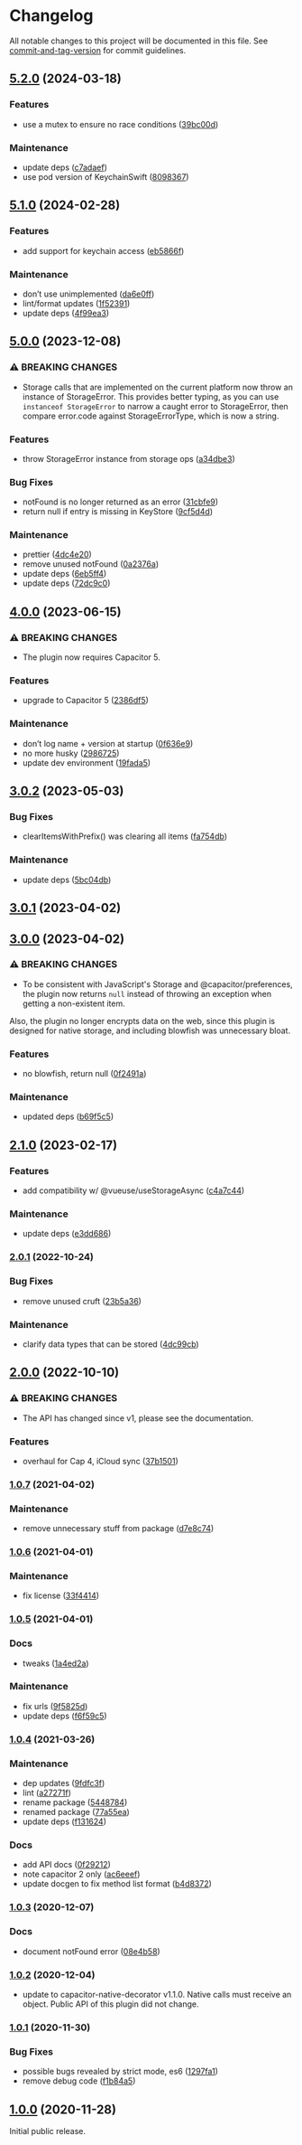 # Changelog

All notable changes to this project will be documented in this file. See [commit-and-tag-version](https://github.com/absolute-version/commit-and-tag-version) for commit guidelines.

## [5.2.0](https://github.com/aparajita/capacitor-secure-storage/compare/v5.1.0...v5.2.0) (2024-03-18)


### Features

* use a mutex to ensure no race conditions ([39bc00d](https://github.com/aparajita/capacitor-secure-storage/commit/39bc00d4450df685e37fc029b93962eea9c03ea8))


### Maintenance

* update deps ([c7adaef](https://github.com/aparajita/capacitor-secure-storage/commit/c7adaefcbeaa70d8d8bca9c66c6632f198c8c571))
* use pod version of KeychainSwift ([8098367](https://github.com/aparajita/capacitor-secure-storage/commit/80983675923f66a29f9026251171a573b0e116c0))

## [5.1.0](https://github.com/aparajita/capacitor-secure-storage/compare/v5.0.0...v5.1.0) (2024-02-28)


### Features

* add support for keychain access ([eb5866f](https://github.com/aparajita/capacitor-secure-storage/commit/eb5866f5e43cee06a7f7e0f694967888853f8efc))


### Maintenance

* don’t use unimplemented ([da6e0ff](https://github.com/aparajita/capacitor-secure-storage/commit/da6e0ff0c6cd7775012f518100a789bd7fa30d28))
* lint/format updates ([1f52391](https://github.com/aparajita/capacitor-secure-storage/commit/1f52391088c95a2c3abc36474bd9de71aa30f4ab))
* update deps ([4f99ea3](https://github.com/aparajita/capacitor-secure-storage/commit/4f99ea3dc9b67b02ed4b44dd169b5cf7ab0bec44))

## [5.0.0](https://github.com/aparajita/capacitor-secure-storage/compare/v4.0.0...v5.0.0) (2023-12-08)


### ⚠ BREAKING CHANGES

* Storage calls that are implemented on the current platform now throw an instance of StorageError. This provides better typing, as you can use `instanceof StorageError` to narrow a caught error to StorageError, then compare error.code against StorageErrorType, which is now a string.

### Features

* throw StorageError instance from storage ops ([a34dbe3](https://github.com/aparajita/capacitor-secure-storage/commit/a34dbe3f2b0f533e7c0712fa718674ac4e5848bb))


### Bug Fixes

* notFound is no longer returned as an error ([31cbfe9](https://github.com/aparajita/capacitor-secure-storage/commit/31cbfe9726e72ea74b00fc46f31ac26fafb396ca))
* return null if entry is missing in KeyStore ([9cf5d4d](https://github.com/aparajita/capacitor-secure-storage/commit/9cf5d4da67a09637e8db2d17c3dac9338f900e83))


### Maintenance

* prettier ([4dc4e20](https://github.com/aparajita/capacitor-secure-storage/commit/4dc4e20131d916e9b1cfbebb301ab32f2c0bc28a))
* remove unused notFound ([0a2376a](https://github.com/aparajita/capacitor-secure-storage/commit/0a2376a3581199835c02f4210735112850e904d4))
* update deps ([6eb5ff4](https://github.com/aparajita/capacitor-secure-storage/commit/6eb5ff4499b622dd29c94e60eca8e4a5df3f97a8))
* update deps ([72dc9c0](https://github.com/aparajita/capacitor-secure-storage/commit/72dc9c06ea50855efd9b3d98609c7d38ae0a98f3))

## [4.0.0](https://github.com/aparajita/capacitor-secure-storage/compare/v3.0.2...v4.0.0) (2023-06-15)


### ⚠ BREAKING CHANGES

* The plugin now requires Capacitor 5.

### Features

* upgrade to Capacitor 5 ([2386df5](https://github.com/aparajita/capacitor-secure-storage/commit/2386df5a018779e1319ed373dd4409f461547c57))


### Maintenance

* don’t log name + version at startup ([0f636e9](https://github.com/aparajita/capacitor-secure-storage/commit/0f636e9bb8e3fb463cca58bb1c6618541cb56bff))
* no more husky ([2986725](https://github.com/aparajita/capacitor-secure-storage/commit/29867255b3e582b674acb90f55ca259c1233de84))
* update dev environment ([19fada5](https://github.com/aparajita/capacitor-secure-storage/commit/19fada5c737780b60224ebbe8fd3c13b9183e3c4))

## [3.0.2](https://github.com/aparajita/capacitor-secure-storage/compare/v3.0.1...v3.0.2) (2023-05-03)


### Bug Fixes

* clearItemsWithPrefix() was clearing all items ([fa754db](https://github.com/aparajita/capacitor-secure-storage/commit/fa754db336629b0487f7a590decf62638ed83dee))


### Maintenance

* update deps ([5bc04db](https://github.com/aparajita/capacitor-secure-storage/commit/5bc04db5c469d46689335f5f0ea3b0cf6964479a))

## [3.0.1](https://github.com/aparajita/capacitor-secure-storage/compare/v3.0.0...v3.0.1) (2023-04-02)

## [3.0.0](https://github.com/aparajita/capacitor-secure-storage/compare/v2.1.0...v3.0.0) (2023-04-02)


### ⚠ BREAKING CHANGES

* To be consistent with JavaScript's Storage and @capacitor/preferences, the plugin now returns `null` instead of throwing an exception when getting a non-existent item.

Also, the plugin no longer encrypts data on the web, since this plugin is designed for native storage, and including blowfish was unnecessary bloat.

### Features

* no blowfish, return null ([0f2491a](https://github.com/aparajita/capacitor-secure-storage/commit/0f2491ae565571e002d4893ed063da92f8c1a4da))


### Maintenance

* updated deps ([b69f5c5](https://github.com/aparajita/capacitor-secure-storage/commit/b69f5c5e4e1c1a864f284b8b76a678e44a36fc19))

## [2.1.0](https://github.com/aparajita/capacitor-secure-storage/compare/v2.0.1...v2.1.0) (2023-02-17)


### Features

* add compatibility w/ @vueuse/useStorageAsync ([c4a7c44](https://github.com/aparajita/capacitor-secure-storage/commit/c4a7c4458ee401bfac7600c528b6e1df66e5faa3))


### Maintenance

* update deps ([e3dd686](https://github.com/aparajita/capacitor-secure-storage/commit/e3dd68646cbef4ac1e1a59e752992d3cfde2f94f))

### [2.0.1](https://github.com/aparajita/capacitor-secure-storage/compare/v2.0.0...v2.0.1) (2022-10-24)


### Bug Fixes

* remove unused cruft ([23b5a36](https://github.com/aparajita/capacitor-secure-storage/commit/23b5a3699c86e73e2c3edbd17c7e25297f168d65))


### Maintenance

* clarify data types that can be stored ([4dc99cb](https://github.com/aparajita/capacitor-secure-storage/commit/4dc99cb5f5e34bff8c20ba2bc4a0c6dd4cc4a944))

## [2.0.0](https://github.com/aparajita/capacitor-secure-storage/compare/v1.0.7...v2.0.0) (2022-10-10)


### ⚠ BREAKING CHANGES

* The API has changed since v1, please see the documentation.

### Features

* overhaul for Cap 4, iCloud sync ([37b1501](https://github.com/aparajita/capacitor-secure-storage/commit/37b15018d723b89eed5ef9d78a3932cea568d0a6))

### [1.0.7](https://github.com/aparajita/capacitor-secure-storage/compare/v1.0.6...v1.0.7) (2021-04-02)


### Maintenance

* remove unnecessary stuff from package ([d7e8c74](https://github.com/aparajita/capacitor-secure-storage/commit/d7e8c74ad7159ba0ae9c3c1f0f4d198677dc18d5))

### [1.0.6](https://github.com/aparajita/capacitor-secure-storage/compare/v1.0.5...v1.0.6) (2021-04-01)


### Maintenance

* fix license ([33f4414](https://github.com/aparajita/capacitor-secure-storage/commit/33f441421f92fd68181802e7c07183f640666131))

### [1.0.5](https://github.com/aparajita/capacitor-secure-storage/compare/v1.0.4...v1.0.5) (2021-04-01)


### Docs

* tweaks ([1a4ed2a](https://github.com/aparajita/capacitor-secure-storage/commit/1a4ed2a7bfb044128a9908148c384a83803fcfe8))


### Maintenance

* fix urls ([9f5825d](https://github.com/aparajita/capacitor-secure-storage/commit/9f5825d8d50ad238b86b0c1d184f83f02bb269c4))
* update deps ([f6f59c5](https://github.com/aparajita/capacitor-secure-storage/commit/f6f59c5fc332bfc8e3fc7c4cdbbcb51c5445b841))

### [1.0.4](https://github.com/aparajita/capacitor-secure-storage/compare/v1.0.3...v1.0.4) (2021-03-26)


### Maintenance

* dep updates ([9fdfc3f](https://github.com/aparajita/capacitor-secure-storage/commit/9fdfc3f4707184e5c88d24cf7c58f5400d2a2342))
* lint ([a27271f](https://github.com/aparajita/capacitor-secure-storage/commit/a27271f581520616d3a607f467ba4fccbb030ce3))
* rename package ([5448784](https://github.com/aparajita/capacitor-secure-storage/commit/5448784064af0193ebc7ff024667e49fc203db1e))
* renamed package ([77a55ea](https://github.com/aparajita/capacitor-secure-storage/commit/77a55ea7229265361afdaace4c1503e5e85fc31e))
* update deps ([f131624](https://github.com/aparajita/capacitor-secure-storage/commit/f13162475fe9b2465a4f3101ce85ed14311c25ec))


### Docs

* add API docs ([0f29212](https://github.com/aparajita/capacitor-secure-storage/commit/0f292122d290fdf73af85e4c41e28ec5b0c23847))
* note capacitor 2 only ([ac6eeef](https://github.com/aparajita/capacitor-secure-storage/commit/ac6eeef7318c3ca4f613b6d8df53b783f994aa89))
* update docgen to fix method list format ([b4d8372](https://github.com/aparajita/capacitor-secure-storage/commit/b4d8372f375614c3d185190d080a337805f80476))

### [1.0.3](https://github.com/aparajita/capacitor-secure-storage/compare/v1.0.2...v1.0.3) (2020-12-07)


### Docs

* document notFound error ([08e4b58](https://github.com/aparajita/capacitor-secure-storage/commit/08e4b582691116d805508d7203986058b936467c))

### [1.0.2](https://github.com/aparajita/capacitor-secure-storage/compare/v1.0.1...v1.0.2) (2020-12-04)

* update to capacitor-native-decorator v1.1.0. Native calls must receive an object. Public API of this plugin did not change.

### [1.0.1](https://github.com/aparajita/capacitor-secure-storage/compare/v1.0.0...v1.0.1) (2020-11-30)


### Bug Fixes

* possible bugs revealed by strict mode, es6 ([1297fa1](https://github.com/aparajita/capacitor-secure-storage/commit/1297fa199e33de254fbd0113d6649538e96883d8))
* remove debug code ([f1b84a5](https://github.com/aparajita/capacitor-secure-storage/commit/f1b84a5e96e11ee3012a49670f8c2cea3ea166db))

## [1.0.0](https://github.com/aparajita/capacitor-secure-storage/compare/v0.8.0...v1.0.0) (2020-11-28)

Initial public release.
